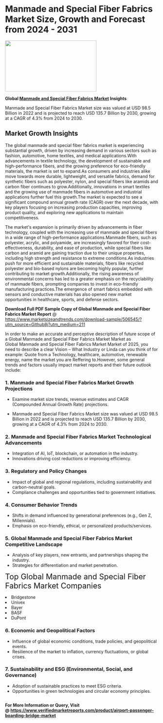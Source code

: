 <H1>Manmade and Special Fiber Fabrics Market Size, Growth and Forecast from 2024 - 2031</H1><img class="aligncenter size-medium wp-image-584254" src="https://thirdeyenews.in/wp-content/uploads/2024/09/Global-Market-Research-300x168.jpeg" alt="" width="300" height="168" /><p><strong>Global&nbsp;<a href="https://www.marketsizeandtrends.com/download-sample/506545/?utm_source=Github8j?utm_medium=211">Manmade and Special Fiber Fabrics Market</a> Insights</strong></p><p>Manmade and Special Fiber Fabrics Market size was valued at USD 98.5 Billion in 2022 and is projected to reach USD 135.7 Billion by 2030, growing at a CAGR of 4.3% from 2024 to 2030.</p><p><h2>Market Growth Insights</h2> <p>The global manmade and special fiber fabrics market is experiencing substantial growth, driven by increasing demand in various sectors such as fashion, automotive, home textiles, and medical applications.With advancements in textile technology, the development of sustainable and high-performance fibers, and the growing preference for eco-friendly materials, the market is set to expand.As consumers and industries alike move towards more durable, lightweight, and versatile fabrics, demand for synthetic fibers such as polyester, nylon, and special fibers like aramids and carbon fiber continues to grow.Additionally, innovations in smart textiles and the growing use of manmade fibers in automotive and industrial applications further fuel this growth.The market is expected to see a significant compound annual growth rate (CAGR) over the next decade, with key players focusing on increasing production capacities, improving product quality, and exploring new applications to maintain competitiveness.</p> <p>The market's expansion is primarily driven by advancements in fiber technology, coupled with the increasing use of manmade and special fibers in a wide range of high-performance applications.Manmade fibers, such as polyester, acrylic, and polyamide, are increasingly favored for their cost-effectiveness, durability, and ease of production, while special fibers like carbon and aramid are gaining traction due to their unique properties, including high strength and resistance to extreme conditions.As industries push for more efficient and sustainable materials, fibers like recycled polyester and bio-based nylons are becoming highly popular, further contributing to market growth.Additionally, the rising awareness of environmental concerns has led to a greater emphasis on the recyclability of manmade fibers, prompting companies to invest in eco-friendly manufacturing practices.The emergence of smart fabrics embedded with sensors and conductive materials has also opened new market opportunities in healthcare, sports, and defense sectors.</p> <p><span class=""><strong>Download Full PDF Sample Copy of Global Manmade and Special Fiber Fabrics Market Report</strong> @ <a href="https://www.marketsizeandtrends.com/download-sample/506545/?utm_source=Github8j?utm_medium=211" target="_blank">https://www.marketsizeandtrends.com/download-sample/506545/?utm_source=Github8j?utm_medium=211</a></span></p><p>In order to make an accurate and perceptive description of future scope of a Global&nbsp;Manmade and Special Fiber Fabrics Market Market as Global&nbsp;Manmade and Special Fiber Fabrics Market Market of 2025, you need to describe a clear Vision &ndash; What Industry or Linda can you think of for example: Quote from a Technology, healthcare, automotive, renewable energy, name the market you are Reffering to.However, some general trends and factors usually impact market reports and their future outlook include:</p><h3>1.&nbsp;<strong>Manmade and Special Fiber Fabrics Market Growth Projections</strong></h3><ul><li>Examine market size trends, revenue estimates and CAGR (Compounded Annual Growth Rate) projections.</li><li><p>Manmade and Special Fiber Fabrics Market size was valued at USD 98.5 Billion in 2022 and is projected to reach USD 135.7 Billion by 2030, growing at a CAGR of 4.3% from 2024 to 2030.</p></li></ul><h3>2.&nbsp;<strong>Manmade and Special Fiber Fabrics Market Technological Advancements</strong></h3><ul><li>Integration of AI, IoT, blockchain, or automation in the industry.</li><li>Innovations driving cost reductions or improving efficiency.</li></ul><h3>3.&nbsp;<strong>Regulatory and Policy Changes</strong></h3><ul><li>Impact of global and regional regulations, including sustainability and carbon-neutral goals.</li><li>Compliance challenges and opportunities tied to government initiatives.</li></ul><h3>4.&nbsp;<strong>Consumer Behavior Trends</strong></h3><ul><li>Shifts in demand influenced by generational preferences (e.g., Gen Z, Millennials).</li><li>Emphasis on eco-friendly, ethical, or personalized products/services.</li></ul><h3>5.&nbsp;<strong>Global Manmade and Special Fiber Fabrics Market Competitive Landscape</strong></h3><ul><li>Analysis of key players, new entrants, and partnerships shaping the industry.</li><li>Strategies for differentiation and market penetration.</li></ul><p data-pm-slice="1 1 []"><span style="color: inherit; font-family: inherit; font-size: 25px;">Top Global Manmade and Special Fiber Fabrics Market Companies</span></p><div class="" data-test-id=""><p><li>Bridgestone</li><li> Univex</li><li> Bayer</li><li> BASF</li><li> DuPont</li></p></div><h3>6.&nbsp;<strong>Economic and Geopolitical Factors</strong></h3><ul><li>Influence of global economic conditions, trade policies, and geopolitical events.</li><li>Resilience of the market to inflation, currency fluctuations, or global crises.</li></ul><h3>7.&nbsp;<strong>Sustainability and ESG (Environmental, Social, and Governance)</strong></h3><ul><li>Adoption of sustainable practices to meet ESG criteria.</li><li>Opportunities in green technologies and circular economy principles.</li></ul><h2><strong style="font-size: 14px;">For More Information or Query, Visit @&nbsp;</strong><a style="background-color: #ffffff; font-size: 14px;" href="https://www.marketsizeandtrends.com/report/manmade-and-special-fiber-fabrics-market/" target="_blank">https://www.verifiedmarketreports.com/product/airport-passenger-boarding-bridge-market</a></h2>